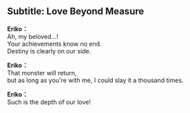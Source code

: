 # 

  
## Subtitle: Love Beyond Measure
  
**Eriko：**  
Ah, my beloved...!  
 Your achievements know no end.  
Destiny is clearly on our side.  
  
**Eriko：**  
That monster will return,  
but as long as you're with me, I could slay it a thousand times.  
  
**Eriko：**  
Such is the depth of our love!  
